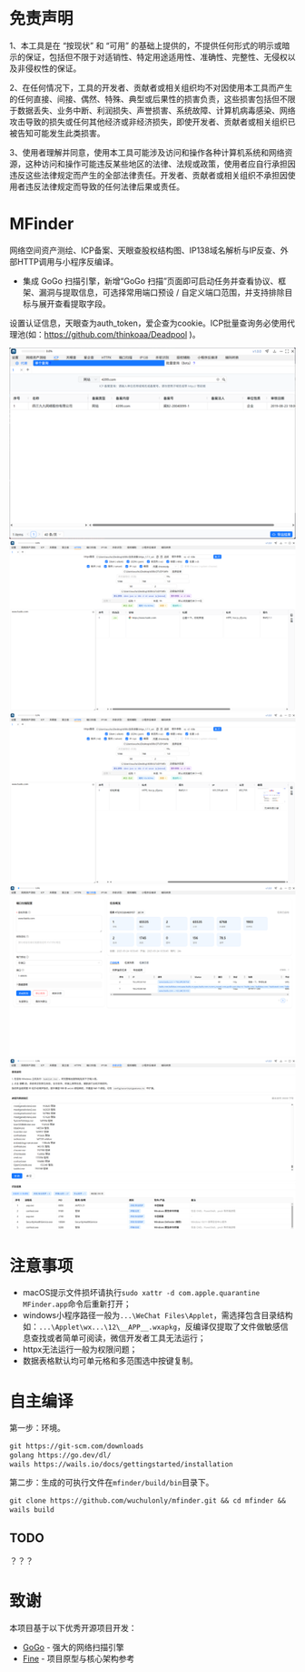 # 免责声明
1、本工具是在 “按现状” 和 “可用” 的基础上提供的，不提供任何形式的明示或暗示的保证，包括但不限于对适销性、特定用途适用性、准确性、完整性、无侵权以及非侵权性的保证。

2、在任何情况下，工具的开发者、贡献者或相关组织均不对因使用本工具而产生的任何直接、间接、偶然、特殊、典型或后果性的损害负责，这些损害包括但不限于数据丢失、业务中断、利润损失、声誉损害、系统故障、计算机病毒感染、网络攻击导致的损失或任何其他经济或非经济损失，即使开发者、贡献者或相关组织已被告知可能发生此类损害。

3、使用者理解并同意，使用本工具可能涉及访问和操作各种计算机系统和网络资源，这种访问和操作可能违反某些地区的法律、法规或政策，使用者应自行承担因违反这些法律规定而产生的全部法律责任。开发者、贡献者或相关组织不承担因使用者违反法律规定而导致的任何法律后果或责任。

# MFinder

网络空间资产测绘、ICP备案、天眼查股权结构图、IP138域名解析与IP反查、外部HTTP调用与小程序反编译。

- 集成 GoGo 扫描引擎，新增“GoGo 扫描”页面即可启动任务并查看协议、框架、漏洞与提取信息，可选择常用端口预设 / 自定义端口范围，并支持排除目标与展开查看提取字段。

设置认证信息，天眼查为auth_token，爱企查为cookie。ICP批量查询务必使用代理池(如：https://github.com/thinkoaa/Deadpool )。

![1](README_images/1.png)
![2](README_images/2.png)
![3](README_images/3.png)
![4](README_images/4.png)
![5](README_images/5.png)



# 注意事项
- macOS提示文件损坏请执行`sudo xattr -d com.apple.quarantine MFinder.app`命令后重新打开；
- windows小程序路径一般为`...\WeChat Files\Applet`，需选择包含目录结构如：`...\Applet\wx...\12\__APP__.wxapkg`，反编译仅提取了文件做敏感信息查找或者简单可阅读，微信开发者工具无法运行；
- httpx无法运行一般为权限问题；
- 数据表格默认均可单元格和多范围选中按键复制。

# 自主编译

第一步：环境。

```
git https://git-scm.com/downloads
golang https://go.dev/dl/
wails https://wails.io/docs/gettingstarted/installation
```

第二步：生成的可执行文件在`mfinder/build/bin`目录下。

```
git clone https://github.com/wuchulonly/mfinder.git && cd mfinder && wails build
```

## TODO

？？？

# 致谢

本项目基于以下优秀开源项目开发：

- [GoGo](https://github.com/chainreactors/gogo) - 强大的网络扫描引擎
- [Fine](https://github.com/fasnow/fine) - 项目原型与核心架构参考
